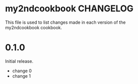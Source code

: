 # my2ndcookbook CHANGELOG

This file is used to list changes made in each version of the my2ndcookbook cookbook.

# 0.1.0

Initial release.

- change 0
- change 1

